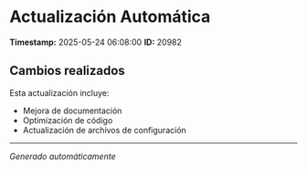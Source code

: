 # Actualización Automática

**Timestamp:** 2025-05-24 06:08:00
**ID:** 20982

## Cambios realizados

Esta actualización incluye:
- Mejora de documentación
- Optimización de código
- Actualización de archivos de configuración

---
*Generado automáticamente*
